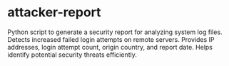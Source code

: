 # attacker-report
Python script to generate a security report for analyzing system log files. Detects increased failed login attempts on remote servers. Provides IP addresses, login attempt count, origin country, and report date. Helps identify potential security threats efficiently.
